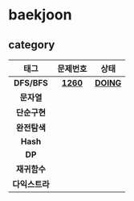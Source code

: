 # baekjoon

## category

|     태그      |                       문제번호                       |                                              상태                                               | 
|:-----------:|:------------------------------------------------:|:---------------------------------------------------------------------------------------------:|
| **DFS/BFS** | [**1260**](https://www.acmicpc.net/problem/1260) | [**DOING**](https://github.com/yhames/coding-test-practice/blob/main/baekjoon/1260/Main.java) |
|   **문자열**   ||
|  **단순구현**   ||
|  **완전탐색**   ||
|  **Hash**   ||
|   **DP**    ||
|  **재귀함수**   ||
|  **다익스트라**  ||